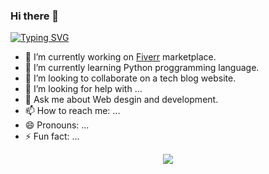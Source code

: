 ### Hi there 👋
[![Typing SVG](https://readme-typing-svg.demolab.com?font=Fira+Code&size=25&pause=1000&background=4607FF00&random=false&width=435&lines=Hello%2C;I'm+Alamin+Ahmed+Abrar;A+full+stuck+web+developer;WordPress+web+Designer;And+Elementor+Expert)](https://git.io/typing-svg)



- 🔭 I’m currently working on <a href="https://fiverr.com/alamin_wdev">Fiverr</a> marketplace.
- 🌱 I’m currently learning Python proggramming language.
- 👯 I’m looking to collaborate on a tech blog website.
- 🤔 I’m looking for help with ...
- 💬 Ask me about Web desgin and development.
- 📫 How to reach me: ...
- 😄 Pronouns: ...
- ⚡ Fun fact: ...
<p align="center">
  <a href="https://skillicons.dev">
    <img src="https://skillicons.dev/icons?i=windows,vscode,wordpress,php,mysql,html,css,sass,js,jquery,git,github,ps,ai,gmail" />
  </a>
</p>

